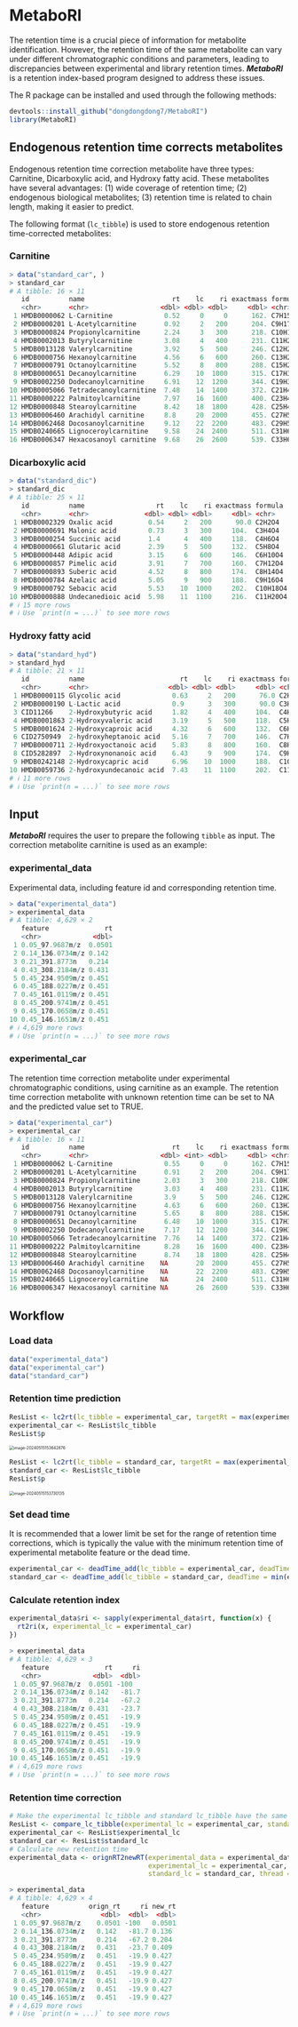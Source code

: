# MetaboRI

The retention time is a crucial piece of information for metabolite identification. However, the retention time of the same metabolite can vary under different chromatographic conditions and parameters, leading to discrepancies between experimental and library retention times. ***MetaboRI*** is a retention index-based program designed to address these issues.

The R package can be installed and used through the following methods:

```R
devtools::install_github("dongdongdong7/MetaboRI")
library(MetaboRI)
```

## Endogenous retention time corrects metabolites

Endogenous retention time correction metabolite have three types: Carnitine, Dicarboxylic acid, and Hydroxy fatty acid. These metabolites have several advantages: (1) wide coverage of retention time; (2) endogenous biological metabolites; (3) retention time is related to chain length, making it easier to predict.

The following format (```lc_tibble```) is used to store endogenous retention time-corrected metabolites: 

### Carnitine

```R
> data("standard_car", )
> standard_car
# A tibble: 16 × 11
   id          name                      rt    lc    ri exactmass formula   smiles             inchi inchikey predicted
   <chr>       <chr>                  <dbl> <dbl> <dbl>     <dbl> <chr>     <chr>              <chr> <chr>    <lgl>    
 1 HMDB0000062 L-Carnitine             0.52     0     0      162. C7H15NO3  C[N+](C)(C)C[C@H]… InCh… PHIQHXF… FALSE    
 2 HMDB0000201 L-Acetylcarnitine       0.92     2   200      204. C9H17NO4  CC(=O)O[C@H](CC(O… InCh… RDHQFKQ… FALSE    
 3 HMDB0000824 Propionylcarnitine      2.24     3   300      218. C10H19NO4 CCC(=O)O[C@H](CC(… InCh… UFAHZIU… FALSE    
 4 HMDB0002013 Butyrylcarnitine        3.08     4   400      231. C11H21NO4 CCCC(=O)O[C@H](CC… InCh… QWYFHHG… FALSE    
 5 HMDB0013128 Valerylcarnitine        3.92     5   500      246. C12H23NO4 CCCCC(=O)O[C@H](C… InCh… VSNFQQX… FALSE    
 6 HMDB0000756 Hexanoylcarnitine       4.56     6   600      260. C13H25NO4 CCCCCC(=O)O[C@H](… InCh… VVPRQWT… FALSE    
 7 HMDB0000791 Octanoylcarnitine       5.52     8   800      288. C15H29NO4 CCCCCCCC(=O)O[C@H… InCh… CXTATJF… FALSE    
 8 HMDB0000651 Decanoylcarnitine       6.29    10  1000      315. C17H33NO4 CCCCCCCCCC(=O)O[C… InCh… LZOSYCM… FALSE    
 9 HMDB0002250 Dodecanoylcarnitine     6.91    12  1200      344. C19H37NO4 CCCCCCCCCCCC(=O)O… InCh… FUJLYHJ… FALSE    
10 HMDB0005066 Tetradecanoylcarnitine  7.48    14  1400      372. C21H41NO4 CCCCCCCCCCCCCC(=O… InCh… PSHXNVG… FALSE    
11 HMDB0000222 Palmitoylcarnitine      7.97    16  1600      400. C23H45NO4 CCCCCCCCCCCCCCCC(… InCh… XOMRRQX… TRUE     
12 HMDB0000848 Stearoylcarnitine       8.42    18  1800      428. C25H49NO4 CCCCCCCCCCCCCCCCC… InCh… FNPHNLN… FALSE    
13 HMDB0006460 Arachidyl carnitine     8.8     20  2000      455. C27H53NO4 CCCCCCCCCCCCCCCCC… InCh… SVJLJQB… FALSE    
14 HMDB0062468 Docosanoylcarnitine     9.12    22  2200      483. C29H57NO4 CCCCCCCCCCCCCCCCC… InCh… IUMXSSO… FALSE    
15 HMDB0240665 Lignoceroylcarnitine    9.58    24  2400      511. C31H61NO4 CCCCCCCCCCCCCCCCC… InCh… YDUFZFU… FALSE    
16 HMDB0006347 Hexacosanoyl carnitine  9.68    26  2600      539. C33H65NO4 CCCCCCCCCCCCCCCCC… InCh… KOCKWDD… TRUE     
```

### Dicarboxylic acid

```R
> data("standard_dic")
> standard_dic
# A tibble: 25 × 11
   id          name                  rt    lc    ri exactmass formula  smiles                inchi   inchikey predicted
   <chr>       <chr>              <dbl> <dbl> <dbl>     <dbl> <chr>    <chr>                 <chr>   <chr>    <lgl>    
 1 HMDB0002329 Oxalic acid         0.54     2   200      90.0 C2H2O4   OC(=O)C(O)=O          InChI=… MUBZPKH… FALSE    
 2 HMDB0000691 Malonic acid        0.73     3   300     104.  C3H4O4   OC(=O)CC(O)=O         InChI=… OFOBLEO… FALSE    
 3 HMDB0000254 Succinic acid       1.4      4   400     118.  C4H6O4   OC(=O)CCC(O)=O        InChI=… KDYFGRW… FALSE    
 4 HMDB0000661 Glutaric acid       2.39     5   500     132.  C5H8O4   OC(=O)CCCC(O)=O       InChI=… JFCQEDH… FALSE    
 5 HMDB0000448 Adipic acid         3.15     6   600     146.  C6H10O4  OC(=O)CCCCC(O)=O      InChI=… WNLRTRB… FALSE    
 6 HMDB0000857 Pimelic acid        3.91     7   700     160.  C7H12O4  OC(=O)CCCCCC(O)=O     InChI=… WLJVNTC… FALSE    
 7 HMDB0000893 Suberic acid        4.52     8   800     174.  C8H14O4  OC(=O)CCCCCCC(O)=O    InChI=… TYFQFVW… FALSE    
 8 HMDB0000784 Azelaic acid        5.05     9   900     188.  C9H16O4  OC(=O)CCCCCCCC(O)=O   InChI=… BDJRBEY… FALSE    
 9 HMDB0000792 Sebacic acid        5.53    10  1000     202.  C10H18O4 OC(=O)CCCCCCCCC(O)=O  InChI=… CXMXRPH… FALSE    
10 HMDB0000888 Undecanedioic acid  5.98    11  1100     216.  C11H20O4 OC(=O)CCCCCCCCCC(O)=O InChI=… LWBHHRR… FALSE    
# ℹ 15 more rows
# ℹ Use `print(n = ...)` to see more rows
```

### Hydroxy fatty acid

```R
> data("standard_hyd")
> standard_hyd
# A tibble: 21 × 11
   id          name                        rt    lc    ri exactmass formula  smiles            inchi inchikey predicted
   <chr>       <chr>                    <dbl> <dbl> <dbl>     <dbl> <chr>    <chr>             <chr> <chr>    <lgl>    
 1 HMDB0000115 Glycolic acid             0.63     2   200      76.0 C2H4O3   OCC(O)=O          InCh… AEMRFAO… FALSE    
 2 HMDB0000190 L-Lactic acid             0.9      3   300      90.0 C3H6O3   C[C@H](O)C(O)=O   InCh… JVTAAEK… FALSE    
 3 CID11266    2-Hydroxybutyric acid     1.82     4   400     104.  C4H8O3   CCC(C(=O)O)O      InCh… AFENDNX… FALSE    
 4 HMDB0001863 2-Hydroxyvaleric acid     3.19     5   500     118.  C5H10O3  CCCC(O)C(O)=O     InCh… JRHWHSJ… FALSE    
 5 HMDB0001624 2-Hydroxycaproic acid     4.32     6   600     132.  C6H12O3  CCCCC(O)C(O)=O    InCh… NYHNVHG… FALSE    
 6 CID2750949  2-hydroxyheptanoic acid   5.16     7   700     146.  C7H14O3  CCCCCC(C(=O)O)O   InCh… RGMMREB… FALSE    
 7 HMDB0000711 2-Hydroxyoctanoic acid    5.83     8   800     160.  C8H16O3  CCCCCCC(O)C(O)=O  InCh… JKRDADV… FALSE    
 8 CID5282897  2-Hydroxynonanoic acid    6.43     9   900     174.  C9H18O3  CCCCCCCC(C(=O)O)O InCh… BTJFTHO… FALSE    
 9 HMDB0242148 2-Hydroxycapric acid      6.96    10  1000     188.  C10H20O3 CCCCCCCCC(O)C(O)… InCh… GHPVDCP… FALSE    
10 HMDB0059736 2-hydroxyundecanoic acid  7.43    11  1100     202.  C11H22O3 CCCCCCCCCC(O)C(O… InCh… MNRBGFK… FALSE    
# ℹ 11 more rows
# ℹ Use `print(n = ...)` to see more rows
```

## Input

***MetaboRI*** requires the user to prepare the following ```tibble``` as input. The correction metabolite carnitine is used as an example:

### experimental_data

Experimental data, including feature id and corresponding retention time.

```R
> data("experimental_data")
> experimental_data
# A tibble: 4,629 × 2
   feature              rt
   <chr>             <dbl>
 1 0.05_97.9687m/z  0.0501
 2 0.14_136.0734m/z 0.142 
 3 0.21_391.8773n   0.214 
 4 0.43_308.2184m/z 0.431 
 5 0.45_234.9509m/z 0.451 
 6 0.45_188.0227m/z 0.451 
 7 0.45_161.0119m/z 0.451 
 8 0.45_200.9741m/z 0.451 
 9 0.45_170.0658m/z 0.451 
10 0.45_146.1651m/z 0.451 
# ℹ 4,619 more rows
# ℹ Use `print(n = ...)` to see more rows
```

### experimental_car

The retention time correction metabolite under experimental chromatographic conditions, using carnitine as an example. The retention time correction metabolite with unknown retention time can be set to NA and the predicted value set to TRUE. 

```R
> data("experimental_car")
> experimental_car
# A tibble: 16 × 11
   id          name                      rt    lc    ri exactmass formula   smiles             inchi inchikey predicted
   <chr>       <chr>                  <dbl> <int> <dbl>     <dbl> <chr>     <chr>              <chr> <chr>    <lgl>    
 1 HMDB0000062 L-Carnitine             0.55     0     0      162. C7H15NO3  C[N+](C)(C)C[C@H]… InCh… PHIQHXF… FALSE    
 2 HMDB0000201 L-Acetylcarnitine       0.91     2   200      204. C9H17NO4  CC(=O)O[C@H](CC(O… InCh… RDHQFKQ… FALSE    
 3 HMDB0000824 Propionylcarnitine      2.03     3   300      218. C10H19NO4 CCC(=O)O[C@H](CC(… InCh… UFAHZIU… FALSE    
 4 HMDB0002013 Butyrylcarnitine        3.03     4   400      231. C11H21NO4 CCCC(=O)O[C@H](CC… InCh… QWYFHHG… FALSE    
 5 HMDB0013128 Valerylcarnitine        3.9      5   500      246. C12H23NO4 CCCCC(=O)O[C@H](C… InCh… VSNFQQX… FALSE    
 6 HMDB0000756 Hexanoylcarnitine       4.63     6   600      260. C13H25NO4 CCCCCC(=O)O[C@H](… InCh… VVPRQWT… FALSE    
 7 HMDB0000791 Octanoylcarnitine       5.65     8   800      288. C15H29NO4 CCCCCCCC(=O)O[C@H… InCh… CXTATJF… FALSE    
 8 HMDB0000651 Decanoylcarnitine       6.48    10  1000      315. C17H33NO4 CCCCCCCCCC(=O)O[C… InCh… LZOSYCM… FALSE    
 9 HMDB0002250 Dodecanoylcarnitine     7.17    12  1200      344. C19H37NO4 CCCCCCCCCCCC(=O)O… InCh… FUJLYHJ… FALSE    
10 HMDB0005066 Tetradecanoylcarnitine  7.76    14  1400      372. C21H41NO4 CCCCCCCCCCCCCC(=O… InCh… PSHXNVG… FALSE    
11 HMDB0000222 Palmitoylcarnitine      8.28    16  1600      400. C23H45NO4 CCCCCCCCCCCCCCCC(… InCh… XOMRRQX… FALSE    
12 HMDB0000848 Stearoylcarnitine       8.74    18  1800      428. C25H49NO4 CCCCCCCCCCCCCCCCC… InCh… FNPHNLN… FALSE    
13 HMDB0006460 Arachidyl carnitine    NA       20  2000      455. C27H53NO4 CCCCCCCCCCCCCCCCC… InCh… SVJLJQB… TRUE     
14 HMDB0062468 Docosanoylcarnitine    NA       22  2200      483. C29H57NO4 CCCCCCCCCCCCCCCCC… InCh… IUMXSSO… TRUE     
15 HMDB0240665 Lignoceroylcarnitine   NA       24  2400      511. C31H61NO4 CCCCCCCCCCCCCCCCC… InCh… YDUFZFU… TRUE     
16 HMDB0006347 Hexacosanoyl carnitine NA       26  2600      539. C33H65NO4 CCCCCCCCCCCCCCCCC… InCh… KOCKWDD… TRUE
```

## Workflow

### Load data

```R
data("experimental_data")
data("experimental_car")
data("standard_car")
```

### Retention time prediction

```R
ResList <- lc2rt(lc_tibble = experimental_car, targetRt = max(experimental_data$rt))
experimental_car <- ResList$lc_tibble
ResList$p
```

<img src=".\assets\image-20240515153642876.png" alt="image-20240515153642876" style="zoom:50%;" />

```R
ResList <- lc2rt(lc_tibble = standard_car, targetRt = max(experimental_data$rt))
standard_car <- ResList$lc_tibble
ResList$p
```

<img src=".\assets\image-20240515153730135.png" alt="image-20240515153730135" style="zoom:50%;" />

### Set dead time

It is recommended that a lower limit be set for the range of retention time corrections, which is typically the value with the minimum retention time of experimental metabolite feature or the dead time. 

```R
experimental_car <- deadTime_add(lc_tibble = experimental_car, deadTime = min(experimental_data$rt))
standard_car <- deadTime_add(lc_tibble = standard_car, deadTime = min(experimental_data$rt))
```

### Calculate retention index

```R
experimental_data$ri <- sapply(experimental_data$rt, function(x) {
  rt2ri(x, experimental_lc = experimental_car)
})
```

```R
> experimental_data
# A tibble: 4,629 × 3
   feature              rt     ri
   <chr>             <dbl>  <dbl>
 1 0.05_97.9687m/z  0.0501 -100  
 2 0.14_136.0734m/z 0.142   -81.7
 3 0.21_391.8773n   0.214   -67.2
 4 0.43_308.2184m/z 0.431   -23.7
 5 0.45_234.9509m/z 0.451   -19.9
 6 0.45_188.0227m/z 0.451   -19.9
 7 0.45_161.0119m/z 0.451   -19.9
 8 0.45_200.9741m/z 0.451   -19.9
 9 0.45_170.0658m/z 0.451   -19.9
10 0.45_146.1651m/z 0.451   -19.9
# ℹ 4,619 more rows
# ℹ Use `print(n = ...)` to see more rows
```

### Retention time correction

```R
# Make the experimental lc_tibble and standard lc_tibble have the same number of lc.
ResList <- compare_lc_tibble(experimental_lc = experimental_car, standard_lc = standard_car)
experimental_car <- ResList$experimental_lc
standard_car <- ResList$standard_lc
# Calculate new retention time
experimental_data <- orignRT2newRT(experimental_data = experimental_data,
                                   experimental_lc = experimental_car,
                                   standard_lc = standard_car, thread = 1)
```

```R
> experimental_data 
# A tibble: 4,629 × 4
   feature          orign_rt     ri new_rt
   <chr>               <dbl>  <dbl>  <dbl>
 1 0.05_97.9687m/z    0.0501 -100   0.0501
 2 0.14_136.0734m/z   0.142   -81.7 0.136 
 3 0.21_391.8773n     0.214   -67.2 0.204 
 4 0.43_308.2184m/z   0.431   -23.7 0.409 
 5 0.45_234.9509m/z   0.451   -19.9 0.427 
 6 0.45_188.0227m/z   0.451   -19.9 0.427 
 7 0.45_161.0119m/z   0.451   -19.9 0.427 
 8 0.45_200.9741m/z   0.451   -19.9 0.427 
 9 0.45_170.0658m/z   0.451   -19.9 0.427 
10 0.45_146.1651m/z   0.451   -19.9 0.427 
# ℹ 4,619 more rows
# ℹ Use `print(n = ...)` to see more rows
```



